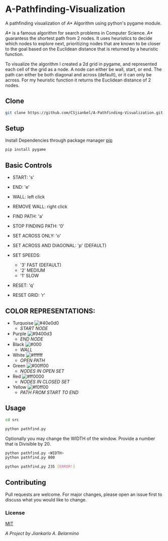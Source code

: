 # A-Pathfinding-Visualization
A pathfinding visualization of _A*_ Algorithm using python's pygame module. 

_A*_ is a famous algorithm for search problems in Computer Science. _A*_ guarantess the shortest path from 2 nodes. 
It uses heuristics to decide which nodes to explore next, prioritizing nodes that are known to be closer to the goal based on the Euclidean distance that is returned by a heuristic function. 

To visualize the algorithm I created a 2d grid in pygame, and represented each cell of the grid as a node. A node can either be wall, start, or end. The path can either be both diagonal and across (default), or it can only be across. For my heuristic function it returns the Euclidean distance of 2 nodes.  
  
## Clone
```bash
git clone https://github.com/CSjianbel/A-Pathfinding-Visualization.git
```

## Setup

Install Dependencies through package manager [pip](https://pip.pypa.io/en/stable/installing/)

```bash
pip install pygame
```

## Basic Controls
  
* START: 's' 
* END: 'e' 
* WALL: left click
* REMOVE WALL: right click
  
* FIND PATH: 'a'
* STOP FINDING PATH: '0'
  
* SET ACROSS ONLY: 'o'
* SET ACROSS AND DIAGONAL: 'p' (DEFAULT)
  
* SET SPEEDS: 
	* '3' FAST (DEFAULT)
	* '2' MEDIUM 
	* '1' SLOW
  
* RESET: 'q'
* RESET GRID: 'r'


## COLOR REPRESENTATIONS:

* Turquoise ![#40e0d0](https://via.placeholder.com/15/40e0d0/000000?text=+)  
	* _START NODE_
* Purple ![#9400d3](https://via.placeholder.com/15/9400d3/000000?text=+)  
	* _END NODE_
* Black ![#000](https://via.placeholder.com/15/000/000000?text=+)  
	* _WALL_
* White ![#ffffff](https://via.placeholder.com/15/ffffff/000000?text=+)  
   * _OPEN PATH_
* Green ![#00ff00](https://via.placeholder.com/15/00ff00/000000?text=+)  
    * _NODES IN OPEN SET_
* Red  ![#ff0000](https://via.placeholder.com/15/ff0000/000000?text=+)  
	* _NODES IN CLOSED SET_
* Yellow ![#f0ff00](https://via.placeholder.com/15/f0ff00/000000?text=+)  
	* _PATH FROM START TO END_

## Usage

```bash
cd src

python pathfind.py
```
  
Optionally you may change the WIDTH of the window. Provide a number that is Divisible by 20.
  
```bash
python pathfind.py <WIDTH>
python pathfind.py 800

python pathfind.py 235 [ERROR!]
```

## Contributing

Pull requests are welcome. For major changes, please open an issue first to discuss what you would like to change.


### License
[MIT](https://choosealicense.com/licenses/mit/)

*A Project by Jiankarlo A. Belarmino*
